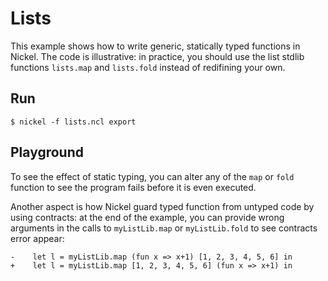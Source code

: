 # Lists

This example shows how to write generic, statically typed functions in Nickel.
The code is illustrative: in practice, you should use the list stdlib functions
`lists.map` and `lists.fold` instead of redifining your own.

## Run

```
$ nickel -f lists.ncl export
```

## Playground

To see the effect of static typing, you can alter any of the `map` or `fold`
function to see the program fails before it is even executed.

Another aspect is how Nickel guard typed function from untyped code by using
contracts: at the end of the example, you can provide wrong arguments in the
calls to `myListLib.map` or `myListLib.fold` to see contracts error appear:

```
-    let l = myListLib.map (fun x => x+1) [1, 2, 3, 4, 5, 6] in
+    let l = myListLib.map [1, 2, 3, 4, 5, 6] (fun x => x+1) in
```
